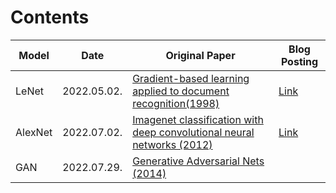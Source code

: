 # Contents
|Model|Date|Original Paper|Blog Posting|
|---|---|---|---|
|LeNet|2022.05.02.|[Gradient-based learning applied to document recognition(1998)](https://ieeexplore.ieee.org/abstract/document/726791?casa_token=9FRNDq3sQRkAAAAA:4jDB8cpofuPn9ADWnplRh1_RAfDyTJGOcRvdXxFVhpqDgJjz_LwPILoAC5ouokMWXLll6eBqeqw)|[Link](https://velog.io/@717lumos/PyTorch-PyTorch%EB%A1%9C-Image-Classifier-%EB%A7%8C%EB%93%A4%EA%B8%B0-LeNet-5-%EB%AA%A8%EB%8D%B8-%EA%B0%9C%EC%84%A0-FashionMNIST-%EB%8D%B0%EC%9D%B4%ED%84%B0%EC%85%8B-%EB%B6%84%EB%A5%98)|
|AlexNet|2022.07.02.|[Imagenet classification with deep convolutional neural networks (2012)](https://proceedings.neurips.cc/paper/2012/hash/c399862d3b9d6b76c8436e924a68c45b-Abstract.html)|[Link](https://winterbloooom.github.io/paper%20review/paper_review-03-alexnet/)|
|GAN|2022.07.29.|[Generative Adversarial Nets (2014)](https://proceedings.neurips.cc/paper/2014/hash/5ca3e9b122f61f8f06494c97b1afccf3-Abstract.html)|[]()|
